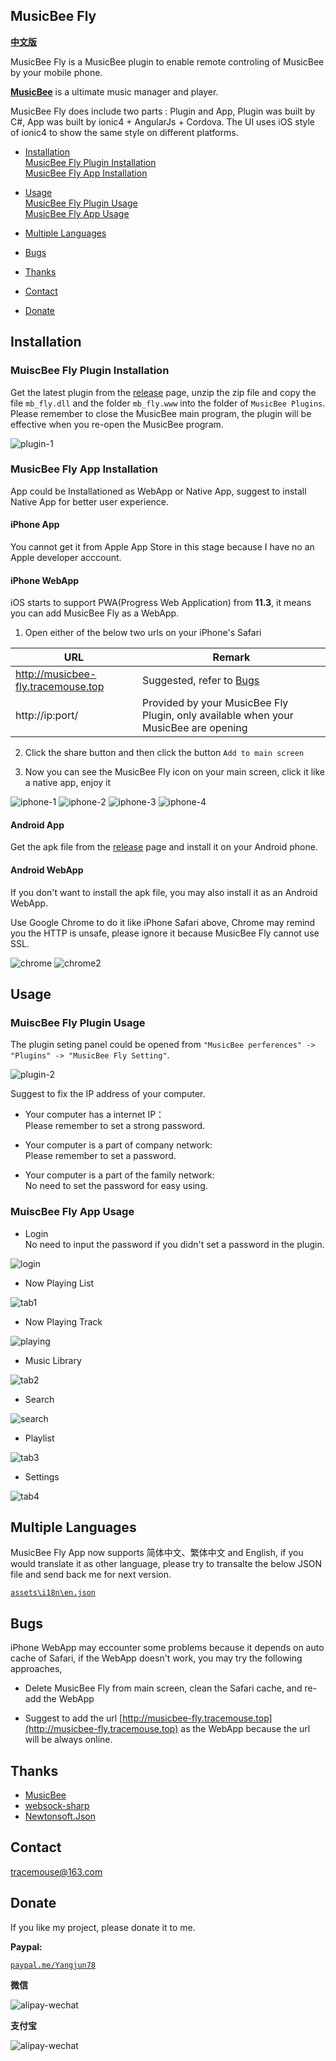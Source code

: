 ## MusicBee Fly ##

[**中文版**](README-CN.md)

MusicBee Fly is a MusicBee plugin to enable remote controling of MusicBee by your mobile phone.

[**MusicBee**](http://www.getmusicbee.com/) is a ultimate music manager and player.  

MusicBee Fly does include two parts : Plugin and App, Plugin was built by C#, App was built by ionic4 + AngularJs + Cordova. The UI uses iOS style of ionic4 to show the same style on different platforms. 

- [Installation](#Installation)  
  [MusicBee Fly Plugin Installation](#MuiscBee-Fly-Plugin-Installation)   
  [MusicBee Fly App Installation](#MuiscBee-Fly-App-Installation)   

- [Usage](#Usage)   
  [MusicBee Fly Plugin Usage](#MuiscBee-Fly-Plugin-Usage)  
  [MusicBee Fly App Usage](#MuiscBee-Fly-App-Usage)   

- [Multiple Languages](#Multiple-Languages)

- [Bugs](#Bugs)

- [Thanks](#Thanks)

- [Contact](#Contact)

- [Donate](#Donate)

## Installation ##

### MuiscBee Fly Plugin Installation ###

Get the latest plugin from the [release](https://github.com/tracemouse/MusicBeeFly/releases) page,
unzip the zip file and copy the file `mb_fly.dll` and the folder `mb_fly.www` into the folder of `MusicBee Plugins`.
Please remember to close the MusicBee main program, the plugin will be effective when you re-open the MusicBee program. 

![plugin-1](https://tracemouse.github.io/MusicBeeFly/docs/plugin-1.png)

### MusicBee Fly App Installation ###

App could be Installationed as WebApp or Native App, suggest to install Native App for better user experience.

#### iPhone App ####

You cannot get it from Apple App Store in this stage because I have no an Apple developer acccount.

#### iPhone WebApp ####

iOS starts to support PWA(Progress Web Application) from **11.3**, it means you can add MusicBee Fly as a WebApp.  
 
1) Open either of the below two urls on your iPhone's Safari

URL  | Remark
 ---- | -----  
http://musicbee-fly.tracemouse.top  |  Suggested, refer to [Bugs](#Bugs)
http://ip:port/  |  Provided by your MusicBee Fly Plugin, only available when your MusicBee are opening

2) Click the share button and then click the button `Add to main screen`

3) Now you can see the MusicBee Fly icon on your main screen, click it like a native app, enjoy it

![iphone-1](https://tracemouse.github.io/MusicBeeFly/docs/iphone-1.png)
![iphone-2](https://tracemouse.github.io/MusicBeeFly/docs/iphone-2.png)
![iphone-3](https://tracemouse.github.io/MusicBeeFly/docs/iphone-3.png)
![iphone-4](https://tracemouse.github.io/MusicBeeFly/docs/iphone-4.png)

#### Android App ####

Get the apk file from the [release](https://github.com/tracemouse/MusicBeeFly/releases) page and install it on your Android phone.

#### Android WebApp ####

If you don't want to install the apk file, you may also install it as an Android WebApp. 

Use Google Chrome to do it like iPhone Safari above, Chrome may remind you the HTTP is unsafe, please ignore it because MusicBee Fly cannot use SSL.

![chrome](https://tracemouse.github.io/MusicBeeFly/docs/chrome.png)
![chrome2](https://tracemouse.github.io/MusicBeeFly/docs/chrome-2.png)

## Usage ##

### MuiscBee Fly Plugin Usage ###

The plugin seting panel could be opened from `"MusicBee perferences" -> "Plugins" -> "MusicBee Fly Setting"`. 

![plugin-2](https://tracemouse.github.io/MusicBeeFly/docs/plugin-2.png)

Suggest to fix the IP address of your computer.

- Your computer has a internet IP：  
Please remember to set a strong password.

- Your computer is a part of company network:  
Please remember to set a password.

- Your computer is a part of the family network:   
No need to set the password for easy using.

### MuiscBee Fly App Usage ###

- Login  
No need to input the password if you didn't set a password in the plugin.

![login](https://tracemouse.github.io/MusicBeeFly/docs/login.png)

- Now Playing List  

![tab1](https://tracemouse.github.io/MusicBeeFly/docs/tab1.png)

- Now Playing Track

![playing](https://tracemouse.github.io/MusicBeeFly/docs/playing.png)

- Music Library  

![tab2](https://tracemouse.github.io/MusicBeeFly/docs/tab2.png)

- Search  

![search](https://tracemouse.github.io/MusicBeeFly/docs/search.png)

- Playlist  

![tab3](https://tracemouse.github.io/MusicBeeFly/docs/tab3.png)

- Settings

![tab4](https://tracemouse.github.io/MusicBeeFly/docs/tab4.png)
 

## Multiple Languages ##

MusicBee Fly App now supports 简体中文、繁体中文 and English, if you would translate it as other language, please try to transalte the below JSON file and send back me for next version.

[`assets\i18n\en.json`](https://tracemouse.github.io/MusicBeeFly/assets/i18n/en.json)

## Bugs ##

iPhone WebApp may eccounter some problems because it depends on auto cache of Safari, if the WebApp doesn't work, you may try the following approaches,

- Delete MusicBee Fly from main screen, clean the Safari cache, and re-add the WebApp

- Suggest to add the url [http://musicbee-fly.tracemouse.top](http://musicbee-fly.tracemouse.top)  as the WebApp because the url will be always online.

## Thanks ##

- [MusicBee](http://www.getmusicbee.com/) 
- [websock-sharp](https://github.com/sta/websocket-sharp)
- [Newtonsoft.Json](https://github.com/JamesNK/Newtonsoft.Json)


## Contact ##

<tracemouse@163.com>

## Donate ##

If you like my project, please donate it to me.

**Paypal:**  

[`paypal.me/Yangjun78`](https://paypal.me/Yangjun78)

**微信**

![alipay-wechat](https://tracemouse.github.io/MusicBeeFly/docs/wechat.png)

**支付宝**

![alipay-wechat](https://tracemouse.github.io/MusicBeeFly/docs/alipay.png)